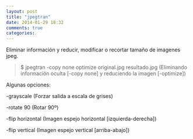 ```yaml
---
layout: post
title: "jpegtran"
date: 2014-01-29 18:32
comments: true
categories: 
---
```

Eliminar información y reducir, modificar o recortar tamaño de imagenes jpeg.

>$ jpegtran -copy none optimize original.jpg resultado.jpg (Eliminando información oculta [-copy none] y reduciendo la imagen [-optimize])

Algunas opciones:

-grayscale (Forzar salida a escala de grises)

-rotate 90 (Rotar 90º)

-flip horizontal (Imagen espejo horizontal [izquierda-derecha])

-flip vertical (Imagen espejo vertical [arriba-abajo])

